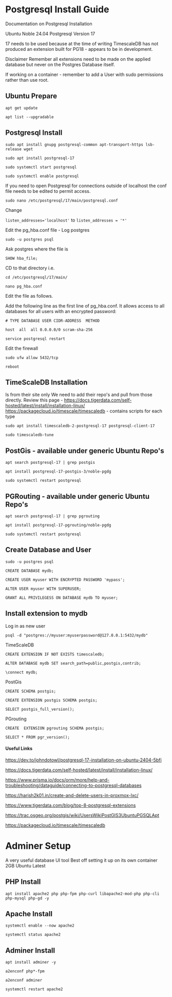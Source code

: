 # Postgresql Install Guide
Documentation on Postgresql Installation

Ubuntu Noble 24.04
Postgresql Version 17

17 needs to be used because at the time of writing TimescaleDB has not produced an extension built for PG18 - appears to be in development. 

Disclaimer
    Remember all extensions need to be made on the applied database but never on the Postgres Database itself. 

If working on a container - remember to add a User with sudo permissions rather than use root. 



## Ubuntu Prepare 

`apt get update`

`apt list --upgradable`

## Postgresql Install

`sudo apt install gnupg postgresql-common apt-transport-https lsb-release wget`

`sudo apt install postgresql-17`

`sudo systemctl start postgresql`

`sudo systemctl enable postgresql`

If you need to open Postgresql for connections outside of localhost the conf file needs to be edited to permit access. 

`sudo nano /etc/postgresql/17/main/postgresql.conf`

Change 

`listen_addresses='localhost'` to  `listen_addresses = '*'`

Edit the pg_hba.conf file - Log postgres

`sudo -u postgres psql`

Ask postgres where the file is

`SHOW hba_file;`

CD to that directory i.e.

`cd /etc/postgresql/17/main/ `

`nano pg_hba.conf`

Edit the file as follows. 

Add the following line as the first line of pg_hba.conf. It allows access to all databases for all users with an encrypted password:

`# TYPE DATABASE USER CIDR-ADDRESS  METHOD`

`host  all  all 0.0.0.0/0 scram-sha-256`

`service postgresql restart`


Edit the firewall

`sudo ufw allow 5432/tcp`

`reboot`


## TimeScaleDB Installation 
Is from their site only
We need to add their repo's and pull from those directly. 
Review this page - 
https://docs.tigerdata.com/self-hosted/latest/install/installation-linux/ 
https://packagecloud.io/timescale/timescaledb - contains scripts for each type 


`sudo apt install timescaledb-2-postgresql-17 postgresql-client-17`

`sudo timescaledb-tune`



## PostGis - available under generic Ubuntu Repo's

`apt search postgresql-17 | grep postgis`

`apt install postgresql-17-postgis-3/noble-pgdg`

`sudo systemctl restart postgresql`

## PGRouting - available under generic Ubuntu Repo's

`apt search postgresql-17 | grep pgrouting`

`apt install postgresql-17-pgrouting/noble-pgdg`

`sudo systemctl restart postgresql`



## Create Database and User
`sudo -u postgres psql`

`CREATE DATABASE mydb;`

`CREATE USER myuser WITH ENCRYPTED PASSWORD 'mypass';`

`ALTER USER myuser WITH SUPERUSER;`

`GRANT ALL PRIVILEGESS ON DATABASE mydb TO myuser;`

## Install extension to mydb
Log in as new user

`psql -d "postgres://myuser:myuserpassword@127.0.0.1:5432/mydb"`

TimeScaleDB

`CREATE EXTENSION IF NOT EXISTS timescaledb;`

`ALTER DATABASE mydb SET search_path=public,postgis,contrib;`

`\connect mydb;`

PostGis

`CREATE SCHEMA postgis;`

`CREATE EXTENSION postgis SCHEMA postgis;`

`SELECT postgis_full_version();`

PGrouting

`CREATE  EXTENSION pgrouting SCHEMA postgis;`

`SELECT * FROM pgr_version();`



#### Useful Links

https://dev.to/johndotowl/postgresql-17-installation-on-ubuntu-2404-5bfi

https://docs.tigerdata.com/self-hosted/latest/install/installation-linux/

https://www.prisma.io/docs/orm/more/help-and-troubleshooting/dataguide/connecting-to-postgresql-databases

https://harish2k01.in/create-and-delete-users-in-proxmox-lxc/

https://www.tigerdata.com/blog/top-8-postgresql-extensions

https://trac.osgeo.org/postgis/wiki/UsersWikiPostGIS3UbuntuPGSQLApt

https://packagecloud.io/timescale/timescaledb

# Adminer Setup
A very useful database UI tool
Best off setting it up on its own container 
2GB
Ubuntu Latest 

## PHP Install 

`apt install apache2 php php-fpm php-curl libapache2-mod-php php-cli php-mysql php-gd -y`


## Apache Install

`systemctl enable --now apache2`

`systemctl status apache2`

## Adminer Install

`apt install adminer -y`

`a2enconf php*-fpm`

`a2enconf adminer`

`systemctl restart apache2`



